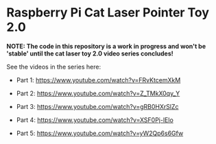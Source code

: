 # Raspberry Pi Cat Laser Pointer Toy 2.0

**NOTE: The code in this repository is a work in progress and won't be 'stable'
until the cat laser toy 2.0 video series concludes!**

See the videos in the series here:

-   Part 1: https://www.youtube.com/watch?v=FRvKtcemXkM

-   Part 2: https://www.youtube.com/watch?v=Z_TMkX0qy_Y

-   Part 3: https://www.youtube.com/watch?v=gRB0HXrSlZc

-   Part 4: https://www.youtube.com/watch?v=XSF0Pj-lElo

-   Part 5: https://www.youtube.com/watch?v=yW2Qp6s6Gfw
